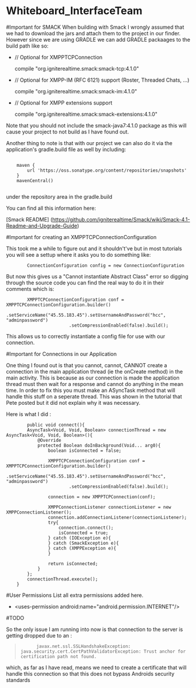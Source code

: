 # Whiteboard_InterfaceTeam

#Important for SMACK
When building with Smack I wrongly assumed that we had to download the jars and attach them to the project in our finder. However since we are using GRADLE we can add GRADLE packaages to the build path like so:

  - // Optional for XMPPTCPConnection

	 compile "org.igniterealtime.smack:smack-tcp:4.1.0" 
	 
  - // Optional for XMPP-IM (RFC 6121) support (Roster, Threaded Chats, …)
  
	 compile "org.igniterealtime.smack:smack-im:4.1.0"

  - // Optional for XMPP extensions support
  
	 compile "org.igniterealtime.smack:smack-extensions:4.1.0"

Note that you should not include the smack-java7:4.1.0 package as this will cause your project to not build as I have found out. 

Another thing to note is that with our project we can also do it via the application's gradle.build file as well by including:
	
```
	
	maven {
		url 'https://oss.sonatype.org/content/repositories/snapshots'
	}
	mavenCentral()
	
```
under the repository area in the gradle.build


You can find all this information here:

[Smack README] (https://github.com/igniterealtime/Smack/wiki/Smack-4.1-Readme-and-Upgrade-Guide)


#Important for creating an XMPPTCPConnectionConfiguration 
	
This took me a while to figure out and it shouldn't've but in most tutorials you will see a settup where it asks you to do something like:

```
		ConnectionConfiguration config = new ConnectionConfiguration
```

But now this gives us a "Cannot instantiate Abstract Class" error so digging through the source code you can find the real way to do it in their comments which is:

```
		XMPPTCPConnectionConfiguration conf = XMPPTCPConnectionConfiguration.builder()
                        .setServiceName("45.55.183.45").setUsernameAndPassword("hcc", "adminpassword")
                        .setCompressionEnabled(false).build();
```

This allows us to correctly instantiate a config file for use with our connection.


#Important for Connections in our Application

One thing I found out is that you cannot, cannot, CANNOT create a connection in the main application thread (ie the onCreate method) in the main activity. This is because as our connection is made the application thread must then wait for a response and cannot do anything in the mean time. In order to fix this you must make an ASyncTask method that will handle this stuff on a seperate thread. This was shown in the tutorial that Pete posted but it did not explain why it was necessary.

Here is what I did :

```
		public void connect(){
        AsyncTask<Void, Void, Boolean> connectionThread = new AsyncTask<Void, Void, Boolean>(){
            @Override
            protected Boolean doInBackground(Void... arg0){
                boolean isConnected = false;

                XMPPTCPConnectionConfiguration conf = XMPPTCPConnectionConfiguration.builder()
                        .setServiceName("45.55.183.45").setUsernameAndPassword("hcc", "adminpassword")
                        .setCompressionEnabled(false).build();

                connection = new XMPPTCPConnection(conf);

                XMPPConnectionListener connectionListener = new XMPPConnectionListener();
                connection.addConnectionListener(connectionListener);
                try{
                    connection.connect();
                    isConnected = true;
                } catch (IOException e){
                } catch (SmackException e){
                } catch (XMPPException e){
                }

                return isConnected;
            }
        };
        connectionThread.execute();
    }

```
#User Permissions
List all extra permissions added here.

   - \<uses-permission android:name="android.permission.INTERNET"/\>

#TODO

So the only issue I am running into now is that connection to the server is getting dropped due to an :

>           javax.net.ssl.SSLHandshakeException: java.security.cert.CertPathValidatorException: Trust anchor for certification path not found.

which, as far as I have read, means we need to create a certificate that will handle this connection so that this does not bypass Androids security standards


